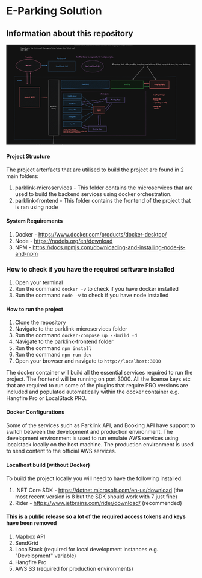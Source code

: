 # E-Parking Solution

## Information about this repository

![Architecture]([IMAGES]/architecture_diagram.png)

#### Project Structure

The project arterfacts that are utilised to build the project are found in 2 main folders:
1. parklink-microservices - This folder contains the microservices that are used to build the backend services using docker orchestration.
2. parklink-frontend - This folder contains the frontend of the project that is ran using node

#### System Requirements

1. Docker - https://www.docker.com/products/docker-desktop/
2. Node - https://nodejs.org/en/download
3. NPM - https://docs.npmjs.com/downloading-and-installing-node-js-and-npm

### How to check if you have the required software installed
1. Open your terminal
2. Run the command `docker -v` to check if you have docker installed
3. Run the command `node -v` to check if you have node installed

#### How to run the project

1. Clone the repository
2. Navigate to the parklink-microservices folder
3. Run the command `docker-compose up --build -d`
4. Navigate to the parklink-frontend folder
5. Run the command `npm install`
6. Run the command `npm run dev`
7. Open your browser and navigate to `http://localhost:3000`

The docker container will build all the essential services required to run the project. The frontend will be running on port 3000.
All the license keys etc that are required to run some of the plugins that require PRO versions are included and populated automatically within the docker container e.g. Hangfire Pro or LocalStack PRO.


#### Docker Configurations
Some of the services such as Parklink API, and Booking API 
have support to switch between the development and production environment.
The development environment is used to run emulate AWS services using localstack locally on the host machine.
The production environment is used to send content to the official AWS services.


#### Localhost build (without Docker)
To build the project locally you will need to have the following installed:
1. .NET Core SDK - https://dotnet.microsoft.com/en-us/download (the most recent version is 8 but the SDK should work with 7 just fine)
2. Rider - https://www.jetbrains.com/rider/download/ (recommended)


#### This is a public release so a lot of the required access tokens and keys have been removed
1. Mapbox API
2. SendGrid
3. LocalStack (required for local development instances e.g. "Development" variable)
4. Hangfire Pro
5. AWS S3 (required for production environments)

